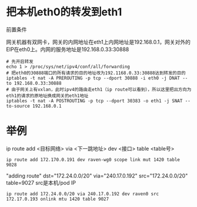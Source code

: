 # 把本机eth0的转发到eth1
前置条件
<p>
网关机器有双网卡，网关的内网地址在eth1上内网地址是192.168.0.1，网关对外的EIP在eth0上。内网的服务地址是192.168.0.33:30888
</p>

```shell
# 先开启转发
echo 1 > /proc/sys/net/ipv4/conf/all/forwarding
# 把eth0的30888端口的所有请求的目的地址改为192.1168.0.33:30888达到转发的目的
iptables -t nat -A PREROUTING -p tcp --dport 30888 -i eth0 -j DNAT --to 192.168.0.33:30888
# 由于网关上有vxlan，此时ipv4的路由走eth1（ip route可以看到），所以这里把出方向为eth1的请求的原地址换成网关的eth1地址
iptables -t nat -A POSTROUTING -p tcp --dport 30383 -o eth1 -j SNAT --to-source 192.168.0.1
```

# 举例
ip route add <目标网络> via <下一跳地址> dev <接口> table <table号>
```shell
ip route add 172.170.0.191 dev raven-wg0 scope link mut 1420 table 9028
```
"adding route" dst="172.24.0.0/20" via="240.17.0.192" src="172.24.0.0/20" table=9027 src是本机/pod IP
```shell
ip route add 172.24.0.0/20 via 240.17.0.192 dev raven0 src 172.17.0.193 onlink mtu 1420 table 9027
```

